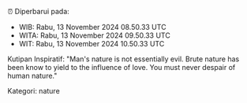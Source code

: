 ⏰ Diperbarui pada:
- WIB: Rabu, 13 November 2024 08.50.33 UTC
- WITA: Rabu, 13 November 2024 09.50.33 UTC
- WIT: Rabu, 13 November 2024 10.50.33 UTC

Kutipan Inspiratif:
"Man's nature is not essentially evil. Brute nature has been know to yield to the influence of love. You must never despair of human nature."


Kategori: nature

